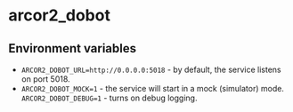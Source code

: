 # arcor2_dobot

## Environment variables

- `ARCOR2_DOBOT_URL=http://0.0.0.0:5018` - by default, the service listens on port 5018.
- `ARCOR2_DOBOT_MOCK=1` - the service will start in a mock (simulator) mode.
 `ARCOR2_DOBOT_DEBUG=1` - turns on debug logging.